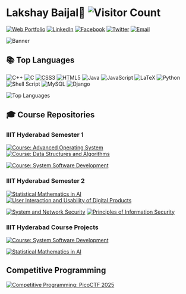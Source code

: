 # Lakshay Baijal👋 ![Visitor Count](https://komarev.com/ghpvc/?username=LakshayBaijal&color=brightgreen)

[![Web Portfolio](https://img.shields.io/badge/Website-E34F26?style=for-the-badge&logo=html5&logoColor=white)](https://lakshaybaijal.github.io/Lakshay)
[![LinkedIn](https://img.shields.io/badge/LinkedIn-0A66C2?style=for-the-badge&logo=linkedin&logoColor=white)](https://www.linkedin.com/in/lakshaybaijal) 
[![Facebook](https://img.shields.io/badge/Facebook-1877F2?style=for-the-badge&logo=facebook&logoColor=white)](https://www.facebook.com/profile.php?id=61554273341056) 
[![Twitter](https://img.shields.io/badge/Twitter-1DA1F2?style=for-the-badge&logo=twitter&logoColor=white)](https://twitter.com/mastermindshay) 
[![Email](https://img.shields.io/badge/Email-D14836?style=for-the-badge&logo=gmail&logoColor=white)](mailto:lakshaybaijal@gmail.com)


![Banner](https://mma.prnewswire.com/media/1900509/IIITH_Logo.jpg?p=twitter)

## 📚 Top Languages

![C++](https://img.shields.io/badge/c++-%2300599C.svg?style=plastic&logo=c%2B%2B&logoColor=white) 
![C](https://img.shields.io/badge/c-%2300599C.svg?style=plastic&logo=c&logoColor=white)
![CSS3](https://img.shields.io/badge/css3-%231572B6.svg?style=plastic&logo=css3&logoColor=white)
![HTML5](https://img.shields.io/badge/html5-%23E34F26.svg?style=plastic&logo=html5&logoColor=white) 
![Java](https://img.shields.io/badge/java-%23ED8B00.svg?style=plastic&logo=openjdk&logoColor=white) 
![JavaScript](https://img.shields.io/badge/javascript-%23323330.svg?style=plastic&logo=javascript&logoColor=%23F7DF1E) 
![LaTeX](https://img.shields.io/badge/latex-%23008080.svg?style=plastic&logo=latex&logoColor=white)
![Python](https://img.shields.io/badge/python-3670A0?style=plastic&logo=python&logoColor=ffdd54)
![Shell Script](https://img.shields.io/badge/shell_script-%23121011.svg?style=plastic&logo=gnu-bash&logoColor=white) 
![MySQL](https://img.shields.io/badge/mysql-4479A1.svg?style=plastic&logo=mysql&logoColor=white)
![Django](https://img.shields.io/badge/django-3670A0.svg?style=plastic&logo=django&logoColor=white)

![Top Languages](https://github-readme-stats.vercel.app/api/top-langs/?username=LakshayBaijal&exclude_repo=repo1,repo2&theme=radical&layout=compact&hide=Makefile)

## 🎓 Course Repositories
### IIIT Hyderabad Semester 1
[![Course: Advanced Operating System](https://img.shields.io/badge/Course-Advanced%20Operating%20System-3776AB?style=for-the-badge&logo=mortarboard&logoColor=white)](https://github.com/LakshayBaijal/IIITHyderabad_AOS_Assignments_Lakshay)
[![Course: Data Structures and Algorithms](https://img.shields.io/badge/Course-Data%20Structures%20&%20Algorithms-28A745?style=for-the-badge&logo=mortarboard&logoColor=white)](https://github.com/LakshayBaijal/IIITHyderabad_DSAP_Assignments_Lakshay)

[![Course: System Software Development](https://img.shields.io/badge/Course-System%20Software%20Development-FFC107?style=for-the-badge&logo=mortarboard&logoColor=white)](https://github.com/LakshayBaijal/IIITHyderabad_SSD_Assignments_Lakshay)

### IIIT Hyderabad Semester 2
[![Statistical Mathematics in AI](https://img.shields.io/badge/Course-Statistical%20Mathematics%20in%20AI-28A745?style=for-the-badge&logo=mortarboard&logoColor=white)](https://github.com/LakshayBaijal/SMAI_Assignments_Lakshay)
[![User Interaction and Usability of Digital Products ](https://img.shields.io/badge/Course-User%20Interaction%20and%20Usability%20of%20Digital%20Products-FFC107?style=for-the-badge&logo=mortarboard&logoColor=white)](https://github.com/LakshayBaijal/UIUD_Lakshay)

[![System and Network Security](https://img.shields.io/badge/Course-System%20and%20Network%20Security-28A745?style=for-the-badge&logo=mortarboard&logoColor=white)](https://github.com/LakshayBaijal/SNS_Assignments_Lakshay)
[![Principles of Information Security](https://img.shields.io/badge/Course-Principles%20of%20Information%20Security-3776AB?style=for-the-badge&logo=mortarboard&logoColor=white)](https://github.com/LakshayBaijal/POIS_Assignments_Lakshay)

### IIIT Hyderabad Course Projects

[![Course: System Software Development](https://img.shields.io/badge/Course-System%20Software%20Development%20Log%20Analysis%20using%20shell%20Scripting-FF0040?style=for-the-badge&logo=mortarboard&logoColor=white)](https://github.com/LakshayBaijal/SSD_Project_Team30)

[![Statistical Mathematics in AI](https://img.shields.io/badge/Course-Statistical%20Mathematics%20in%20AI%20Ball%20Tracking%20in%20Table%20Tennis-FF0040?style=for-the-badge&logo=mortarboard&logoColor=white)](https://github.com/LakshayBaijal/SMAI_Assignments_Lakshay)

## Competitive Programming 
[![Competitive Programming: PicoCTF 2025](https://img.shields.io/badge/CyberSecurity-Pico%20CTF%202025-3776AB?style=for-the-badge&logo=mortarboard&logoColor=white)](https://github.com/LakshayBaijal/PicoCTF-2025-Questions-with-Answers)



